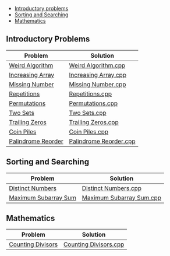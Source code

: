 - [Introductory problems](#introductory-problems)
- [Sorting and Searching](#sorting-and-searching)
- [Mathematics](#mathematics)
## Introductory Problems
| Problem | Solution |
| ------- | -------- |
| [Weird Algorithm](https://cses.fi/problemset/task/1068) | [Weird Algorithm.cpp](https://github.com/SohagMollik/CSES-Problem-Set-Solution/blob/main/Introductory%20Problems/Weird%20Algorithm.cpp) |
| [Increasing Array](https://cses.fi/problemset/task/1094) | [Increasing Array.cpp](https://github.com/SohagMollik/CSES-Problem-Set-Solution/blob/main/Introductory%20Problems/Increasing%20Array.cpp) |
| [Missing Number](https://cses.fi/problemset/task/1083) | [Missing Number.cpp](https://github.com/SohagMollik/CSES-Problem-Set-Solution/blob/main/Introductory%20Problems/Missing%20Number.cpp) |
| [Repetitions](https://cses.fi/problemset/task/1069) | [Repetitions.cpp](https://github.com/SohagMollik/CSES-Problem-Set-Solution/blob/main/Introductory%20Problems/Repetitions.cpp) |
| [Permutations](https://cses.fi/problemset/task/1070) | [Permutations.cpp](https://github.com/SohagMollik/CSES-Problem-Set-Solution/blob/main/Introductory%20Problems/Permutations.cpp) |
| [Two Sets](https://cses.fi/problemset/task/1092) | [Two Sets.cpp](https://github.com/SohagMollik/CSES-Problem-Set-Solution/blob/main/Introductory%20Problems/Two%20Sets.cpp) |
| [Trailing Zeros](https://cses.fi/problemset/task/1618/) | [Trailing Zeros.cpp](https://github.com/SohagMollik/CSES-Problem-Set-Solution/blob/main/Introductory%20Problems/Trailing%20Zeros.cpp) |
| [Coin Piles](https://cses.fi/problemset/task/1754/) | [Coin Piles.cpp](https://github.com/SohagMollik/CSES-Problem-Set-Solution/blob/main/Introductory%20Problems/Coin%20Piles.cpp) |
| [Palindrome Reorder](https://cses.fi/problemset/task/1755/) | [Palindrome Reorder.cpp](https://github.com/SohagMollik/CSES-Problem-Set-Solution/blob/main/Introductory%20Problems/Palindrome%20Reorder.cpp) |

## Sorting and Searching
| Problem | Solution |
| ------- | -------- |
| [Distinct Numbers](https://cses.fi/problemset/task/1621/) | [Distinct Numbers.cpp](https://github.com/SohagMollik/CSES-Problem-Set-Solution/blob/main/Sorting%20and%20Searching/Distinct%20Numbers.cpp) |
| [Maximum Subarray Sum](https://cses.fi/problemset/task/1643/) | [Maximum Subarray Sum.cpp](https://github.com/SohagMollik/CSES-Problem-Set-Solution/blob/main/Sorting%20and%20Searching/Maximum%20Subarray%20Sum.cpp) |

## Mathematics
| Problem | Solution |
| ------- | -------- |
| [Counting Divisors](https://cses.fi/problemset/task/1713) | [Counting Divisors.cpp](https://github.com/SohagMollik/CSES-Problem-Set-Solution/blob/main/Mathematics/Counting%20Divisors.cpp) |
